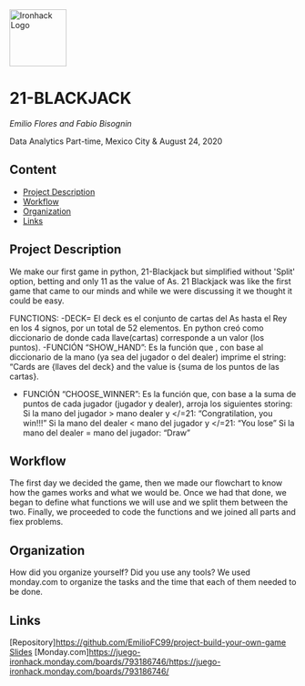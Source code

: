<img src="https://bit.ly/2VnXWr2" alt="Ironhack Logo" width="100"/>

# 21-BLACKJACK
*Emilio Flores and Fabio Bisognin*

Data Analytics Part-time, Mexico City & August 24, 2020

## Content
- [Project Description](#project-description)
- [Workflow](#workflow)
- [Organization](#organization)
- [Links](#links)

<a name="project-description"></a>

## Project Description
We make our first game in python, 21-Blackjack but simplified without 'Split' option, betting and only 11 as the value of As.
21 Blackjack was like the first game that came to our minds and while we were discussing it we thought it could be easy.

FUNCTIONS:
  -DECK= El deck es el conjunto de cartas del As hasta el Rey en los 4 signos, por un total de 52 elementos. En python creó como diccionario de donde cada llave(cartas)                  corresponde a un valor (los puntos).
  -FUNCIÓN “SHOW_HAND”: Es la función que , con base al diccionario de la mano (ya sea del jugador o del dealer) imprime el string: “Cards are {llaves del deck} and the value is           {suma de los puntos de las cartas}. 
  - FUNCIÓN “CHOOSE_WINNER”: Es la función que, con base a la suma de puntos de cada jugador (jugador y dealer), arroja los siguientes storing: 
                              Si la mano del jugador > mano dealer y </=21: “Congratilation, you win!!!”
                              Si la mano del dealer < mano del jugador y </=21: “You lose”
                              Si la mano del dealer = mano del jugador: “Draw”

<a name="workflow"></a>

## Workflow
The first day we decided the game, then we made our flowchart to know how the games works and what we would be. 
Once we had that done, we began to define what functions we will use and we split them between the two. Finally, we proceeded to code the functions and we joined all parts and fiex problems.

<a name="organization"></a>

## Organization
How did you organize yourself? Did you use any tools?
We used monday.com to organize the tasks and the time that each of them needed to be done.
<a name="links"></a>

## Links
[Repository]https://github.com/EmilioFC99/project-build-your-own-game  
[Slides](https://slides.com/)
[Monday.com]https://juego-ironhack.monday.com/boards/793186746/https://juego-ironhack.monday.com/boards/793186746/ 
